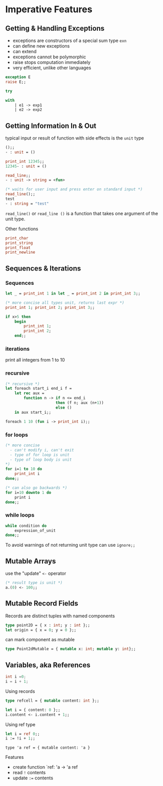 # Imperative Features

## Getting & Handling Exceptions

- exceptions are constructors of a special sum type `exn`
- can define new exceptions
- can extend
- exceptions cannot be polymorphic
- raise stops computation immediately
- very efficient, unlike other languages

```ocaml
exception E
raise E;;

try

with
    | e1 -> exp1
    | e2 -> exp2
```

## Getting Information In & Out

typical input or result of function with side effects is the `unit` type

```ocaml
();;
- : unit = ()

print_int 12345;;
12345- : unit = ()

read_line;;
- : unit -> string = <fun>

(* waits for user input and press enter on standard input *)
read_line();;
test
- : string = "test"
```

`read_line()` or `read_line ()` is a function that takes one argument of the unit type.

Other functions

```ocaml
print_char
print_string
print_float
print_newline
```

## Sequences & Iterations

### Sequences

```ocaml
let _ = print_int 1 in let _ = print_int 2 in print_int 3;;

(* more concise all types unit, returns last expr *)
print_int 1; print_int 2; print_int 3;;

if x>5 then
    begin
        print_int 1;
        print_int 2;
    end;;
```

### iterations

print all integers from 1 to 10

### recursive

```ocaml
(* recursive *)
let foreach start_i end_i f =
    let rec aux =
        function n -> if n <= end_i
                      then (f n; aux (n+1))
                      else ()
    in aux start_i;;

foreach 1 10 (fun i -> print_int i);;
```

### for loops

```ocaml
(* more concise
  - can't modify i, can't exit
  - type of for loop is unit
  - type of loop body is unit
*)
for i=1 to 10 do
    print_int i
done;;

(* can also go backwards *)
for i=10 downto 1 do
    print i
done;;
```

### while loops

```ocaml
while condition do
    expression_of_unit
done;;
```

To avoid warnings of not returning unit type can use `ignore;;`

## Mutable Arrays

use the "update" `<-` operator

```ocaml
(* result type is unit *)
a.(0) <- 100;;
```

## Mutable Record Fields

Records are distinct tuples with named components

```ocaml
type point2D = { x : int; y : int };;
let origin = { x = 0; y = 0 };;
```

can mark component as mutable

```ocaml
type Point2dMutable = { mutable x: int; mutable y: int};;
```

## Variables, aka References

```c
int i =0;
i = i + 1;
```

Using records

```ocaml
type refcell = { mutable content: int };;

let i = { content: 0 };;
i.content <- i.content + 1;;
```

Using ref type

```ocaml
let i = ref 0;;
i := !i + 1;;
```

`type 'a ref = { mutable content: 'a }`

Features

- create function `ref: 'a -> 'a ref
- read `!` contents
- update `:=` contents

